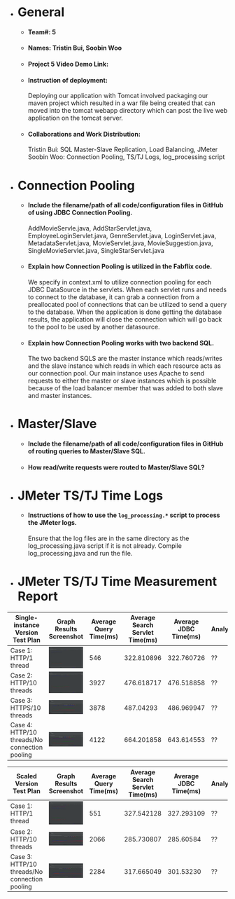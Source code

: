 - # General

  - #### Team#: 5

  - #### Names: Tristin Bui, Soobin Woo

  - #### Project 5 Video Demo Link:

  - #### Instruction of deployment:

    Deploying our application with Tomcat involved packaging our maven project
    which resulted in a war file being created that can moved into the tomcat
    webapp directory which can post the live web application on the tomcat
    server.

  - #### Collaborations and Work Distribution:
    Tristin Bui: SQL Master-Slave Replication, Load Balancing, JMeter
    Soobin Woo: Connection Pooling, TS/TJ Logs, log_processing script

- # Connection Pooling

  - #### Include the filename/path of all code/configuration files in GitHub of using JDBC Connection Pooling.
    AddMovieServle.java, AddStarServlet.java, EmployeeLoginServlet.java, GenreServlet.java, LoginServlet.java, MetadataServlet.java, MovieServlet.java, MovieSuggestion.java, SingleMovieServlet.java, SingleStarServlet.java
  - #### Explain how Connection Pooling is utilized in the Fabflix code.
    We specify in context.xml to utilize connection pooling for each JDBC DataSource in the servlets. When each servlet runs and needs to connect to the database, it can grab a connection from a preallocated pool of connections that can be utilized to send a query to the database. When the application is done getting the database results, the application will close the connection which will go back to the pool to be used by another datasource.
  - #### Explain how Connection Pooling works with two backend SQL.
    The two backend SQLS are the master instance which reads/writes and the slave instance which reads in which each resource acts as our connection pool. Our main instance uses Apache to send requests to either the master or slave instances which is possible because of the load balancer member that was added to both slave and master instances.

- # Master/Slave

  - #### Include the filename/path of all code/configuration files in GitHub of routing queries to Master/Slave SQL.

  - #### How read/write requests were routed to Master/Slave SQL?

- # JMeter TS/TJ Time Logs

  - #### Instructions of how to use the `log_processing.*` script to process the JMeter logs.
    Ensure that the log files are in the same directory as the log_processing.java script if it is not already. Compile log_processing.java and run the file.

- # JMeter TS/TJ Time Measurement Report

| **Single-instance Version Test Plan**         | **Graph Results Screenshot**  | **Average Query Time(ms)** | **Average Search Servlet Time(ms)** | **Average JDBC Time(ms)** | **Analysis** |
| --------------------------------------------- | ----------------------------- | -------------------------- | ----------------------------------- | ------------------------- | ------------ |
| Case 1: HTTP/1 thread                         | ![](jmeter_reports/case1.png) | 546                        | 322.810896                          | 322.760726                | ??           |
| Case 2: HTTP/10 threads                       | ![](jmeter_reports/case2.png) | 3927                       | 476.618717                          | 476.518858                | ??           |
| Case 3: HTTPS/10 threads                      | ![](jmeter_reports/case3.png) | 3878                       | 487.04293                           | 486.969947                | ??           |
| Case 4: HTTP/10 threads/No connection pooling | ![](jmeter_reports/case4.png) | 4122                       | 664.201858                          | 643.614553                | ??           |

| **Scaled Version Test Plan**                  | **Graph Results Screenshot**         | **Average Query Time(ms)** | **Average Search Servlet Time(ms)** | **Average JDBC Time(ms)** | **Analysis** |
| --------------------------------------------- | ------------------------------------ | -------------------------- | ----------------------------------- | ------------------------- | ------------ |
| Case 1: HTTP/1 thread                         | ![](jmeter_reports/case1_scaled.png) | 551                        | 327.542128                          | 327.293109                | ??           |
| Case 2: HTTP/10 threads                       | ![](jmeter_reports/case2_scaled.png) | 2066                       | 285.730807                          | 285.60584                 | ??           |
| Case 3: HTTP/10 threads/No connection pooling | ![](jmeter_reports/case3_scaled.png) | 2284                       | 317.665049                          | 301.53230                 | ??           |
